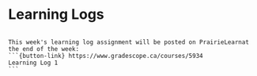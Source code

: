 # Learning Logs

````{card}

This week's learning log assignment will be posted on PrairieLearnat the end of the week:
```{button-link} https://www.gradescope.ca/courses/5934
Learning Log 1
```
````
